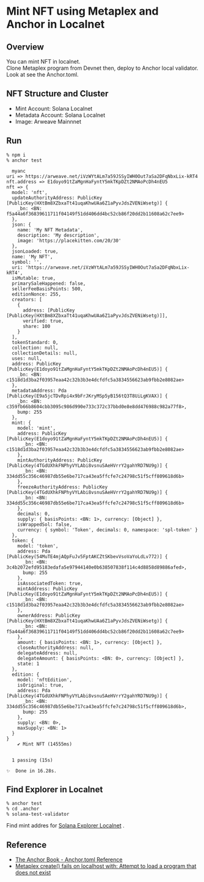 # Mint NFT using Metaplex and Anchor in Localnet
## Overview
You can mint NFT in localnet.  
Clone Metaplex program from Devnet then, deploy to Anchor local validator.  
Look at see the Anchor.toml.  

## NFT Structure and Cluster
- Mint Account: Solana Localnet
- Metadata Account: Solana Localnet
- Image: Arweave Mainnnet

## Run
```
% npm i
% anchor test

  myanc
uri => https://arweave.net/iVzWYtALm7a59JSSyIWH0Out7aSa2DFqNbxLix-kRT4
nft.address => E1doyo91tZaMgnHaFyntY5mkTKpDZt2NMAoPcDh4nEU5
nft => {
  model: 'nft',
  updateAuthorityAddress: PublicKey [PublicKey(HXtBm8XZbxaTt41uqaKhwUAa6Z1aPyvJdsZVENiWsetg)] {
    _bn: <BN: f5a44a6f36839611711f04149f51dd406dd4bc52cb86f20dd2b11608a62c7ee9>
  },
  json: {
    name: 'My NFT Metadata',
    description: 'My description',
    image: 'https://placekitten.com/20/30'
  },
  jsonLoaded: true,
  name: 'My NFT',
  symbol: '',
  uri: 'https://arweave.net/iVzWYtALm7a59JSSyIWH0Out7aSa2DFqNbxLix-kRT4',
  isMutable: true,
  primarySaleHappened: false,
  sellerFeeBasisPoints: 500,
  editionNonce: 255,
  creators: [
    {
      address: [PublicKey [PublicKey(HXtBm8XZbxaTt41uqaKhwUAa6Z1aPyvJdsZVENiWsetg)]],
      verified: true,
      share: 100
    }
  ],
  tokenStandard: 0,
  collection: null,
  collectionDetails: null,
  uses: null,
  address: PublicKey [PublicKey(E1doyo91tZaMgnHaFyntY5mkTKpDZt2NMAoPcDh4nEU5)] {
    _bn: <BN: c1518d1d3ba2f03957eaa42c32b3b3e4dcfdfc5a3834556623ab9fbb2e8082ae>
  },
  metadataAddress: Pda [PublicKey(E9a5jcTDvRpi4x9bFrJKryMSp5yB156tQ3T8UiLgKVAX)] {
    _bn: <BN: c359fb66b8604cbb3095c986d990e733c372c37bbd0e8e8dd476988c982a77f8>,
    bump: 255
  },
  mint: {
    model: 'mint',
    address: PublicKey [PublicKey(E1doyo91tZaMgnHaFyntY5mkTKpDZt2NMAoPcDh4nEU5)] {
      _bn: <BN: c1518d1d3ba2f03957eaa42c32b3b3e4dcfdfc5a3834556623ab9fbb2e8082ae>
    },
    mintAuthorityAddress: PublicKey [PublicKey(4TGdUXhkFNPhyVYLAbi8vsnuSAeHVrrY2gahYRD7NU9g)] {
      _bn: <BN: 334dd55c356c46987db55e6be717ca43ea5ffcfe7c24798c51f5cff809618d6b>
    },
    freezeAuthorityAddress: PublicKey [PublicKey(4TGdUXhkFNPhyVYLAbi8vsnuSAeHVrrY2gahYRD7NU9g)] {
      _bn: <BN: 334dd55c356c46987db55e6be717ca43ea5ffcfe7c24798c51f5cff809618d6b>
    },
    decimals: 0,
    supply: { basisPoints: <BN: 1>, currency: [Object] },
    isWrappedSol: false,
    currency: { symbol: 'Token', decimals: 0, namespace: 'spl-token' }
  },
  token: {
    model: 'token',
    address: Pda [PublicKey(54MuTE4mjAQpFuJv5FptAKCZtSKbevVsoVaYoLdLv772)] {
      _bn: <BN: 3c4b2072efd95183edafa5e97944140e0b638507838f114c4d8858d89886afed>,
      bump: 255
    },
    isAssociatedToken: true,
    mintAddress: PublicKey [PublicKey(E1doyo91tZaMgnHaFyntY5mkTKpDZt2NMAoPcDh4nEU5)] {
      _bn: <BN: c1518d1d3ba2f03957eaa42c32b3b3e4dcfdfc5a3834556623ab9fbb2e8082ae>
    },
    ownerAddress: PublicKey [PublicKey(HXtBm8XZbxaTt41uqaKhwUAa6Z1aPyvJdsZVENiWsetg)] {
      _bn: <BN: f5a44a6f36839611711f04149f51dd406dd4bc52cb86f20dd2b11608a62c7ee9>
    },
    amount: { basisPoints: <BN: 1>, currency: [Object] },
    closeAuthorityAddress: null,
    delegateAddress: null,
    delegateAmount: { basisPoints: <BN: 0>, currency: [Object] },
    state: 1
  },
  edition: {
    model: 'nftEdition',
    isOriginal: true,
    address: Pda [PublicKey(4TGdUXhkFNPhyVYLAbi8vsnuSAeHVrrY2gahYRD7NU9g)] {
      _bn: <BN: 334dd55c356c46987db55e6be717ca43ea5ffcfe7c24798c51f5cff809618d6b>,
      bump: 255
    },
    supply: <BN: 0>,
    maxSupply: <BN: 1>
  }
}
    ✔ Mint NFT (14555ms)


  1 passing (15s)

✨  Done in 16.28s.
```

## Find Explorer in Localnet
```
% anchor test
% cd .anchor
% solana-test-validator
```

Find mint addres for [Solana Explorer Localnet](https://explorer.solana.com/?cluster=custom) .

## Reference
- [The Anchor Book - Anchor.toml Reference](https://book.anchor-lang.com/anchor_references/anchor-toml_reference.html)
- [Metaplex create() fails on localhost with: Attempt to load a program that does not exist](https://solana.stackexchange.com/questions/1879/metaplex-create-fails-on-localhost-with-attempt-to-load-a-program-that-does-n/1887)